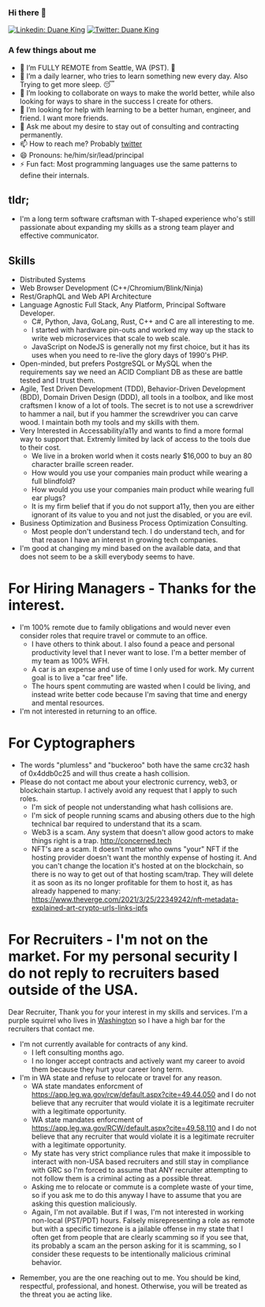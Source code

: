 ### Hi there 👋

[![Linkedin: Duane King](https://img.shields.io/badge/-Duane%20King-blue?style=flat-square&logo=Linkedin&logoColor=white&link=https://www.linkedin.com/in/duaneking/)](https://www.linkedin.com/in/duaneking/)
[![Twitter: Duane King](https://img.shields.io/twitter/follow/honestduane?style=social)](https://twitter.com/honestduane)

### A few things about me

- 🔭 I’m FULLY REMOTE from Seattle, WA (PST). 🚀
- 🌱 I’m a daily learner, who tries to learn something new every day. Also Trying to get more sleep. 😴 
- 👯 I’m looking to collaborate on ways to make the world better, while also looking for ways to share in the success I create for others.
- 🤔 I’m looking for help with learning to be a better human, engineer, and friend.  I want more friends.
- 💬 Ask me about my desire to stay out of consulting and contracting permanently.
- 📫 How to reach me? Probably [twitter](https://twitter.com/intent/follow?original_referer=https%3A%2F%2Fwww.github.com%2F&ref_src=twsrc%5Etfw&region=follow_link&screen_name=honestduane&tw_p=followbutton)
- 😄 Pronouns: he/him/sir/lead/principal
- ⚡ Fun fact: Most programming languages use the same patterns to define their internals.

## tldr;
- I'm a long term software craftsman with T-shaped experience who's still passionate about expanding my skills as a strong team player and effective communicator.

## Skills

- Distributed Systems
- Web Browser Development (C++/Chromium/Blink/Ninja)
- Rest/GraphQL and Web API Architecture
- Language Agnostic Full Stack, Any Platform, Principal Software Developer.
  - C#, Python, Java, GoLang, Rust, C++ and C are all interesting to me.
  - I started with hardware pin-outs and worked my way up the stack to write web microservices that scale to web scale.
  - JavaScript on NodeJS is generally not my first choice, but it has its uses when you need to re-live the glory days of 1990's PHP.
- Open-minded, but prefers PostgreSQL or MySQL when the requirements say we need an ACID Compliant DB as these are battle tested and I trust them.
- Agile, Test Driven Development (TDD), Behavior-Driven Development (BDD), Domain Driven Design (DDD), all tools in a toolbox, and like most craftsmen I know of a lot of tools.  The secret is to not use a screwdriver to hammer a nail, but if you hammer the screwdriver you can carve wood. I maintain both my tools and my skills with them.
- Very Interested in Accessability/a11y and wants to find a more formal way to support that.  Extremly limited by lack of access to the tools due to their cost.
  - We live in a broken world when it costs nearly $16,000 to buy an 80 character braille screen reader.
  - How would you use your companies main product while wearing a full blindfold?
  - How would you use your companies main product while wearing full ear plugs?
  - It is my firm belief that if you do not support a11y, then you are either ignorant of its value to you and not just the disabled, or you are evil.
- Business Optimization and Business Process Optimization Consulting.
  - Most people don't understand tech. I do understand tech, and for that reason I have an interest in growing tech companies.
- I'm good at changing my mind based on the available data, and that does not seem to be a skill everybody seems to have.

# For Hiring Managers - Thanks for the interest.
* I'm 100% remote due to family obligations and would never even consider roles that require travel or commute to an office.
  - I have others to think about.  I also found a peace and personal productivity level that I never want to lose.  I'm a better member of my team as 100% WFH.
  - A car is an expense and use of time I only used for work. My current goal is to live a "car free" life. 
  - The hours spent commuting are wasted when I could be living, and instead write better code because I'm saving that time and energy and mental resources.
* I'm not interested in returning to an office.

# For Cyptographers
* The words "plumless" and "buckeroo" both have the same crc32 hash of 0x4ddb0c25 and will thus create a hash collision.
* Please do not contact me about your electronic currency, web3, or blockchain startup. I actively avoid any request that I apply to such roles.
  - I'm sick of people not understanding what hash collisions are.
  - I'm sick of people running scams and abusing others due to the high technical bar required to understand that its a scam.
  - Web3 is a scam. Any system that doesn't allow good actors to make things right is a trap. http://concerned.tech
  - NFT's are a scam. It doesn't matter who owns "your" NFT if the hosting provider doesn't want the monthly expense of hosting it. And you can't change the location it's hosted at on the blockchain, so there is no way to get out of that hosting scam/trap. They will delete it as soon as its no longer profitable for them to host it, as has already happened to many: https://www.theverge.com/2021/3/25/22349242/nft-metadata-explained-art-crypto-urls-links-ipfs

# For Recruiters - I'm not on the market. For my personal security I do not reply to recruiters based outside of the USA.
Dear Recruiter,
  Thank you for your interest in my skills and services.  I'm a purple squirrel who lives in [Washington](https://coderforgood.github.io/usa/Washington.html) so I have a high bar for the recruiters that contact me. 
  * I'm not currently available for contracts of any kind.
    - I left consulting months ago.
    - I no longer accept contracts and actively want my career to avoid them because they hurt your career long term.
  * I'm in WA state and refuse to relocate or travel for any reason.
    - WA state mandates enforcment of https://app.leg.wa.gov/rcw/default.aspx?cite=49.44.050 and I do not believe that any recruiter that would violate it is a legitimate recruiter with a legitimate opportunity.
    - WA state mandates enforcment of https://app.leg.wa.gov/RCW/default.aspx?cite=49.58.110 and I do not believe that any recruiter that would violate it is a legitimate recruiter with a legitimate opportunity.
    - My state has very strict compliance rules that make it impossible to interact with non-USA based recruiters and still stay in compliance with GRC so I'm forced to assume that ANY recruiter attempting to not follow them is a criminal acting as a possible threat.
    - Asking me to relocate or commute is a complete waste of your time, so if you ask me to do this anyway I have to assume that you are asking this question maliciously.
    - Again, I'm not available. But if I was, I'm not interested in working non-local (PST/PDT) hours.  Falsely misrepresenting a role as remote but with a specific timezone is a jailable offense in my state that I often get from people that are clearly scamming so if you see that, its probably a scam an the person asking for it is scamming, so I consider these requests to be intentionally malicious criminal behavior.
  - Remember, you are the one reaching out to me.  You should be kind, respectful, professional, and honest. Otherwise, you will be treated as the threat you ae acting like.
